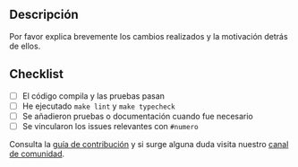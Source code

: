 ## Descripción

Por favor explica brevemente los cambios realizados y la motivación detrás de ellos.

## Checklist
- [ ] El código compila y las pruebas pasan
- [ ] He ejecutado `make lint` y `make typecheck`
- [ ] Se añadieron pruebas o documentación cuando fue necesario
- [ ] Se vincularon los issues relevantes con `#numero`

Consulta la [guía de contribución](../CONTRIBUTING.md) y si surge alguna duda visita nuestro [canal de comunidad](https://discord.gg/placeholder).
